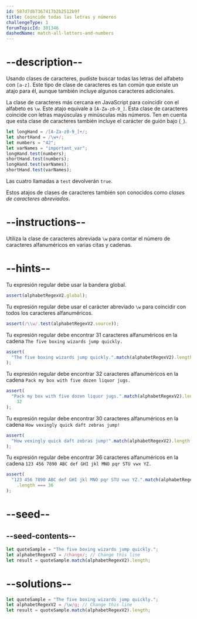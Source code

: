 ```yaml
---
id: 587d7db7367417b2b2512b9f
title: Coincide todas las letras y números
challengeType: 1
forumTopicId: 301346
dashedName: match-all-letters-and-numbers
---
```


# --description--

Usando clases de caracteres, pudiste buscar todas las letras del alfabeto con `[a-z]`. Este tipo de clase de caracteres es tan común que existe un atajo para él, aunque también incluye algunos caracteres adicionales.

La clase de caracteres más cercana en JavaScript para coincidir con el alfabeto es `\w`. Este atajo equivale a `[A-Za-z0-9_]`. Esta clase de caracteres coincide con letras mayúsculas y minúsculas más números. Ten en cuenta que esta clase de caracteres también incluye el carácter de guión bajo (`_`).

```js
let longHand = /[A-Za-z0-9_]+/;
let shortHand = /\w+/;
let numbers = "42";
let varNames = "important_var";
longHand.test(numbers);
shortHand.test(numbers);
longHand.test(varNames);
shortHand.test(varNames);
```

Las cuatro llamadas a `test` devolverán `true`.

Estos atajos de clases de caracteres también son conocidos como <dfn>clases de caracteres abreviados</dfn>.

# --instructions--

Utiliza la clase de caracteres abreviada `\w` para contar el número de caracteres alfanuméricos en varias citas y cadenas.

# --hints--

Tu expresión regular debe usar la bandera global.

```js
assert(alphabetRegexV2.global);
```

Tu expresión regular debe usar el carácter abreviado `\w` para coincidir con todos los caracteres alfanuméricos.

```js
assert(/\\w/.test(alphabetRegexV2.source));
```

Tu expresión regular debe encontrar 31 caracteres alfanuméricos en la cadena `The five boxing wizards jump quickly.`

```js
assert(
  "The five boxing wizards jump quickly.".match(alphabetRegexV2).length === 31
);
```

Tu expresión regular debe encontrar 32 caracteres alfanuméricos en la cadena `Pack my box with five dozen liquor jugs.`

```js
assert(
  "Pack my box with five dozen liquor jugs.".match(alphabetRegexV2).length ===
    32
);
```

Tu expresión regular debe encontrar 30 caracteres alfanuméricos en la cadena `How vexingly quick daft zebras jump!`

```js
assert(
  "How vexingly quick daft zebras jump!".match(alphabetRegexV2).length === 30
);
```

Tu expresión regular debe encontrar 36 caracteres alfanuméricos en la cadena `123 456 7890 ABC def GHI jkl MNO pqr STU vwx YZ.`

```js
assert(
  "123 456 7890 ABC def GHI jkl MNO pqr STU vwx YZ.".match(alphabetRegexV2)
    .length === 36
);
```

# --seed--

## --seed-contents--

```js
let quoteSample = "The five boxing wizards jump quickly.";
let alphabetRegexV2 = /change/; // Change this line
let result = quoteSample.match(alphabetRegexV2).length;
```

# --solutions--

```js
let quoteSample = "The five boxing wizards jump quickly.";
let alphabetRegexV2 = /\w/g; // Change this line
let result = quoteSample.match(alphabetRegexV2).length;
```
